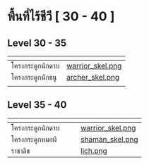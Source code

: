 # พื้นที่ไร้ชีวี \[ 30 - 40 ]

## Level 30 - 35

<table data-view="cards"><thead><tr><th></th><th data-hidden data-card-cover data-type="files"></th></tr></thead><tbody><tr><td>โครงกระดูกนักดาบ</td><td><a href="../.gitbook/assets/warrior_skel.png">warrior_skel.png</a></td></tr><tr><td>โครงกระดูกนักธนู</td><td><a href="../.gitbook/assets/archer_skel.png">archer_skel.png</a></td></tr><tr><td></td><td></td></tr></tbody></table>

## Level 35 - 40

<table data-view="cards"><thead><tr><th></th><th></th><th></th><th data-hidden data-card-cover data-type="files"></th></tr></thead><tbody><tr><td>โครงกระดูกนักดาบ</td><td></td><td></td><td><a href="../.gitbook/assets/warrior_skel.png">warrior_skel.png</a></td></tr><tr><td>โครงกระดูกหมอผี</td><td></td><td></td><td><a href="../.gitbook/assets/shaman_skel.png">shaman_skel.png</a></td></tr><tr><td>ราชาลิช</td><td></td><td></td><td><a href="../.gitbook/assets/lich.png">lich.png</a></td></tr></tbody></table>
